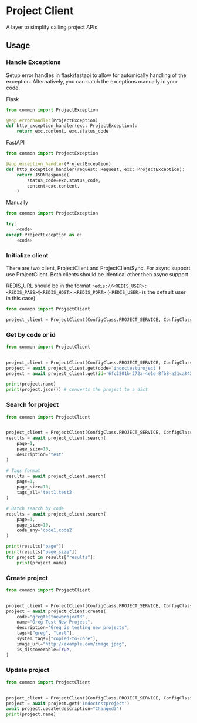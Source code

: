 # Project Client

A layer to simplify calling project APIs

## Usage

### Handle Exceptions

Setup error handles in flask/fastapi to allow for automically handling of the exception. Alternatively, you can catch the exceptions manually in your code.

Flask
```python
from common import ProjectException

@app.errorhandler(ProjectException)
def http_exception_handler(exc: ProjectException):
    return exc.content, exc.status_code
```

FastAPI
```python
from common import ProjectException

@app.exception_handler(ProjectException)
def http_exception_handler(request: Request, exc: ProjectException):
    return JSONResponse(
        status_code=exc.status_code,
        content=exc.content,
    )
```

Manually
```python
from common import ProjectException

try:
    <code>
except ProjectException as e:
    <code>
```

### Initialize client

There are two client, ProjectClient and ProjectClientSync. For async support use ProjectClient. Both clients should be identical other then async support.

REDIS_URL should be in the format `redis://<REDIS_USER>:<REDIS_PASS>@<REDIS_HOST>:<REDIS_PORT>` (`<REDIS_USER>` is the default user in this case)

```python
from common import ProjectClient

project_client = ProjectClient(ConfigClass.PROJECT_SERVICE, ConfigClass.REDIS_URL)
```

### Get by code or id

```python
from common import ProjectClient


project_client = ProjectClient(ConfigClass.PROJECT_SERVICE, ConfigClass.REDIS_URL)
project = await project_client.get(code='indoctestproject')
project = await project_client.get(id='6fc2201b-272a-4e1e-8fb8-a21ca84208d7')

print(project.name)
print(project.json()) # converts the project to a dict
```

### Search for project

```python
from common import ProjectClient


project_client = ProjectClient(ConfigClass.PROJECT_SERVICE, ConfigClass.REDIS_URL)
results = await project_client.search(
    page=1,
    page_size=10,
    description='test'
)

# Tags format
results = await project_client.search(
    page=1,
    page_size=10,
    tags_all='test1,test2'
)

# Batch search by code
results = await project_client.search(
    page=1,
    page_size=10,
    code_any='code1,code2'
)

print(results["page"])
print(results["page_size"])
for project in results["results"]:
    print(project.name)
```


### Create project

```python
from common import ProjectClient


project_client = ProjectClient(ConfigClass.PROJECT_SERVICE, ConfigClass.REDIS_URL)
project = await project_client.create(
    code="gregtestnewproject3",
    name="Greg Test New Project",
    description="Greg is testing new projects",
    tags=["greg", "test"],
    system_tags=["copied-to-core"],
    image_url="http://example.com/image.jpeg",
    is_discoverable=True,
)
```

### Update project

```python
from common import ProjectClient


project_client = ProjectClient(ConfigClass.PROJECT_SERVICE, ConfigClass.REDIS_URL)
project = await project.get('indoctestproject')
await project.update(description="Changed3")
print(project.name)
```
